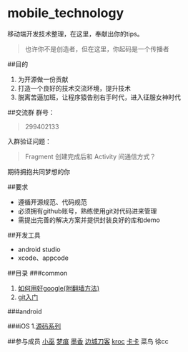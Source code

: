 # mobile_technology
移动端开发技术整理，在这里，奉献出你的tips。
> 也许你不是创造者，但在这里，你起码是一个传播者

##目的
1. 为开源做一份贡献
2. 打造一个良好的技术交流环境，提升技术
3. 脱离苦逼加班，让程序猿告别右手时代，进入征服女神时代

##交流群
群号：
> 299402133 

入群验证问题：
> Fragment 创建完成后和 Activity 间通信方式？

期待拥抱共同梦想的你

##要求
- 遵循开源规范、代码规范
- 必须拥有github账号，熟练使用git对代码进来管理
- 需提出完善的解决方案并提供封装良好的库和demo

##开发工具
- android studio
- xcode、appcode

##目录
###common
1. [如何用好google(附翻墙方法)](http://www.dreamxuwj.com/2015/11/28/%E5%A6%82%E4%BD%95%E7%94%A8%E5%A5%BDGoogle%E3%80%81%E7%99%BE%E5%BA%A6%E7%AD%89%E6%90%9C%E7%B4%A2%E5%BC%95%E6%93%8E/)
2. [git入门](https://github.com/fanatic-mobile-developer-for-android/mobile_technology/tree/master/common/git)

###android

###iOS
1.[源码系列](https://github.com/fanatic-mobile-developer-for-android/mobile_technology/blob/master/iOS/source-code-analysis/README.md)

##参与成员
[小巫](https://github.com/devilWwj) [梦痕](https://github.com/xuwj) [墨香](https://github.com/yuchuangu85) [边城刀客](https://github.com/shuaqq) [kroc](https://github.com/linkaipeng) [卡卡](https://github.com/niuxinghua) 菜鸟 徐cc
